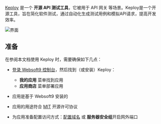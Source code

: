 [Keploy](https://keploy.io) 是一个 **开源 API 测试工具**，它被用于 API 网关  等场景。Keploy是一个开源工具，旨在简化软件测试，通过自动化生成测试用例和模拟API请求，提高开发效率。


![界面](https://libs.websoft9.com/Websoft9/DocsPicture/zh/keploy/keploy-gui-websoft9.png)


## 准备

在参阅本文档使用 Keploy 时，需要确保如下几点：

- [登录 Websoft9 控制台](./login-console)，然后找到（或安装）Keploy：
  - **我的应用** 菜单找到应用 
  - **应用商店** 菜单部署应用

- 应用是基于 Websoft9 安装的


- 应用的用途符合 [MIT](https://opensource.org/licenses/MIT) 开源许可协议


- 为应用准备配置访问方式：[配置域名](./domain-set) 或 **服务器安全组**开启网外端口